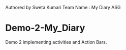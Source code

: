 Authored by Sweta Kumari
Team Name : My Diary
ASG
# Demo-2-My_Diary
Demo 2 implementing activities and Action Bars.
